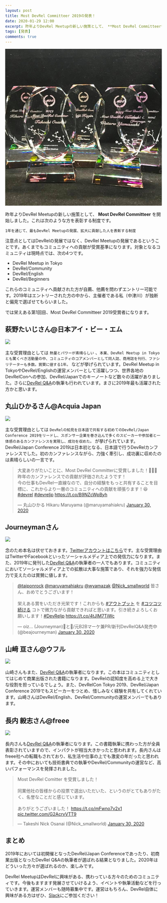 ```yaml
---
layout: post
title: Most DevRel Committeer 2019の発表！
date: 2020-01-29 12:00
excerpt: 昨年よりDevRel Meetupの新しい施策として、 **Most DevRel Committeer** を開始しました。2019年受賞者を発表します！
tags: [発表]
comments: true
---
```


![](/assets/img/blog/committee-2019.jpg)

昨年よりDevRel Meetupの新しい施策として、 **Most DevRel Committeer** を開始しました。これは次のような方を表彰する制度です。

```
1年を通じて、最もDevRel Meetupの発展、拡大に貢献した人を表彰する制度
```

注意点としてはDevRelの発展ではなく、DevRel Meetupの発展であるということです。あくまでもコミュニティへの貢献が受賞基準になります。対象となるコミュニティは現時点では、次の4つです。

- DevRel Meetup in Tokyo
- DevRel/Community
- DevRel/English
- DevRel/Beginners

これらのコミュニティへ貢献された方が自薦、他薦を問わずエントリー可能です。2019年はエントリーされた方の中から、主催者である私（中津川）が独断と偏見で選ばせてもらいました。

では栄えある第1回目、Most DevRel Committeer 2019受賞者になります。

## 萩野たいじさん@日本アイ・ビー・エム

<img src="https://devrel.tokyo/japan-2019/assets/img/speakers/taiji.jpg" width="200px" />

主な受賞理由としては `熱量とパワーが素晴らしい` 、`本業、DevRel Meetup in Tokyo とも驚くべき活動量の中、コミュニティのコアメンバーとして同人誌、商用誌を刊行、ファシリテーターも多数。賞賛に値する1年。` などが挙げられています。DevRel Meetup in TokyoやDevRel/Englishの運営メンバーとして活躍しつつ、世界各地のDevRelConへの参加、DevRel/Japanでのキーノートなど数々の活躍がありました。さらに[DevRel Q&A](https://www.amazon.co.jp/dp/4844378295)の執筆も行われています。まさに2019年最も活躍された方かと思います。

## 丸山ひかるさん@Acquia Japan

<img src="https://devrel.tokyo/japan-2019/assets/img/speakers/hikaru.jpg" width="200px" />

主な受賞理由としては `DevRelの知見を日本語で共有する初めてのDevRel/Japan Conference 2019をリードし、スポンサー企業を巻き込んで多くのスピーカーや参加者と一体感のあるカンファレンスを実現し、成功を収めた。` が挙げられています。DevRel/Japan Conference 2019は日本初となる、日本語で行うDevRelカンファレンスでした。初のカンファレンスながら、力強く牽引し、成功裏に収めたのは素晴らしいの一言です。

<blockquote class="twitter-tweet"><p lang="ja" dir="ltr">大変ありがたいことに、Most DevRel Committerに受賞しました！🎉🎉🎉<br>昨年のカンファレンスでの貢献が評価されたようです！<br>今の仕事もDevRel一直線なので、自分の経験をもっと共有することを目標に、これからより一層のコミュニティへの貢献を頑張ります！😆 <a href="https://twitter.com/hashtag/devrel?src=hash&amp;ref_src=twsrc%5Etfw">#devrel</a> <a href="https://twitter.com/hashtag/devreljp?src=hash&amp;ref_src=twsrc%5Etfw">#devreljp</a> <a href="https://t.co/B9NZcWpByh">https://t.co/B9NZcWpByh</a></p>&mdash; 丸山ひかる Hikaru Maruyama (@maruyamahiakru) <a href="https://twitter.com/maruyamahiakru/status/1222827168482439168?ref_src=twsrc%5Etfw">January 30, 2020</a></blockquote> <script async src="https://platform.twitter.com/widgets.js" charset="utf-8"></script>

## Journeymanさん

<img src="https://devrel.tokyo/japan-2019/assets/img/members/oizumi.jpg" width="200px" />

念のため本名は伏せておきます。[Twitterアカウントはこちら](https://twitter.com/beajourneyman)です。主な受賞理由はTwitterやFacebookといったソーシャルメディア上での発信力になります。また、2019年に発刊した[DevRel Q&A](https://www.amazon.co.jp/dp/4844378295)の執筆者の一人でもあります。コミュニティにおいてソーシャルメディア上での拡散は大事な施策であり、それを強力な発信力で支えたのは賞賛に値します。

<blockquote class="twitter-tweet"><p lang="ja" dir="ltr"><a href="https://twitter.com/taiponrock?ref_src=twsrc%5Etfw">@taiponrock</a> <a href="https://twitter.com/maruyamahiakru?ref_src=twsrc%5Etfw">@maruyamahiakru</a> <a href="https://twitter.com/wyamazak?ref_src=twsrc%5Etfw">@wyamazak</a> <a href="https://twitter.com/Nick_smallworld?ref_src=twsrc%5Etfw">@Nick_smallworld</a> 皆さん、おめでとうございます！<br><br>栄えある賞をいただき光栄です！これからも <a href="https://twitter.com/hashtag/%E3%82%A2%E3%82%A6%E3%83%88%E3%83%97%E3%83%83%E3%83%88?src=hash&amp;ref_src=twsrc%5Etfw">#アウトプット</a> を <a href="https://twitter.com/hashtag/%E3%82%B3%E3%83%84%E3%82%B3%E3%83%84%E7%B6%9A%E3%81%91%E3%82%8B?src=hash&amp;ref_src=twsrc%5Etfw">#コツコツ続ける</a> コトで微力ながら貢献できればと思います。引き続きよろしくお願いします！<a href="https://twitter.com/hashtag/DevReljp?src=hash&amp;ref_src=twsrc%5Etfw">#DevReljp</a> <a href="https://t.co/4tJIM7TiWc">https://t.co/4tJIM7TiWc</a></p>&mdash; oiz... (Journeyman)🍑と🥟/元B2Bマーケ兼PR/新刊DevRelQ&amp;A発売中 (@beajourneyman) <a href="https://twitter.com/beajourneyman/status/1222724849258250241?ref_src=twsrc%5Etfw">January 30, 2020</a></blockquote> <script async src="https://platform.twitter.com/widgets.js" charset="utf-8"></script>

## 山﨑 亘さん@ウフル

<img src="https://devrel.tokyo/japan-2019/assets/img/members/wyamazak.jpg" width="200px" />

山崎さんもまた、[DevRel Q&A](https://www.amazon.co.jp/dp/4844378295)の執筆者になります。この本はコミュニティとしてはじめて商業出版された書籍になります。DevRelの認知度を高める上で大きな役割を担っているでしょう。また、DevRelCon Tokyo 2019、DevRel/Japan Conference 2019でもスピーカーをつとめ、惜しみなく経験を共有してくれています。山崎さんはDevRel/English、DevRel/Communityの運営メンバーでもあります。

## 長内 毅志さん@freee

<img src="https://devrel.tokyo/japan-2019/assets/img/speakers/nick.jpg" width="200px" />

長内さんも[DevRel Q&A](https://www.amazon.co.jp/dp/4844378295)の執筆者になります。この書籍執筆に携わった方が全員表彰されていますので、インパクトが相当大きかったと思われます。長内さんはfreee社への転職もされており、私生活や仕事の上でも激変の年だったと思われます。その中においても技術書典での執筆やDevRel/Communityの運営など、高いパフォーマンスを発揮されました。

<blockquote class="twitter-tweet"><p lang="ja" dir="ltr">Most DevRel Comitter を受賞しました！<br><br>同業他社の皆様からの投票で選出いただいた、というのがとてもありがたく、名誉なことだと感じています。<br><br>ありがとうございました！ <a href="https://t.co/mFwno7v2x1">https://t.co/mFwno7v2x1</a> <a href="https://t.co/G2AcrvVTT9">pic.twitter.com/G2AcrvVTT9</a></p>&mdash; Takeshi Nick Osanai (@Nick_smallworld) <a href="https://twitter.com/Nick_smallworld/status/1223008669652008961?ref_src=twsrc%5Etfw">January 30, 2020</a></blockquote> <script async src="https://platform.twitter.com/widgets.js" charset="utf-8"></script>

## まとめ

2019年においては初開催となったDevRel/Japan Conferenceであったり、初商業出版となったDevRel Q&Aの執筆者が選ばれる結果となりました。2020年はどういった方々が選ばれるのか、楽しみです。

DevRel MeetupはDevRelに興味がある、携わっている方々のためのコミュニティです。今後もますます発展させていけるよう、イベントや執筆活動などを行っていきます。運営メンバーも随時募集中です。運営はもちろん、DevRel自体に興味がある方はぜひ、[Slack](/)にご参加ください！
